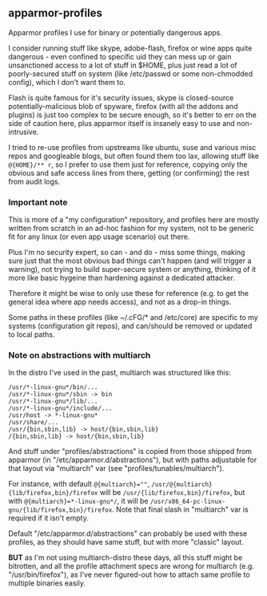 apparmor-profiles
--------------------

Apparmor profiles I use for binary or potentially dangerous apps.

I consider running stuff like skype, adobe-flash, firefox or wine apps quite
dangerous - even confined to specific uid they can mess up or gain unsanctioned
access to a lot of stuff in $HOME, plus just read a lot of poorly-secured stuff
on system (like /etc/passwd or some non-chmodded config), which I don't want
them to.

Flash is quite famous for it's security issues, skype is closed-source
potentially-malicious blob of spyware, firefox (with all the addons and plugins)
is just too complex to be secure enough, so it's better to err on the side of
caution here, plus apparmor itself is insanely easy to use and non-intrusive.

I tried to re-use profiles from upstreams like ubuntu, suse and various misc
repos and googleable blogs, but often found them too lax, allowing stuff like
`@{HOME}/** r`, so I prefer to use them just for reference, copying only the
obvious and safe access lines from there, getting (or confirming) the rest from
audit logs.

### Important note

This is more of a "my configuration" repository, and profiles here are mostly
written from scratch in an ad-hoc fashion for my system, not to be generic fit
for any linux (or even app usage scenario) out there.

Plus I'm no security expert, so can - and do - miss some things, making sure
just that the most obvious bad things can't happen (and will trigger a warning),
not trying to build super-secure system or anything, thinking of it more like
basic hygeine than hardening against a dedicated attacker.

Therefore it might be wise to only use these for reference (e.g. to get the
general idea where app needs access), and not as a drop-in things.

Some paths in these profiles (like ~/.cFG/* and /etc/core) are specific to my
systems (configuration git repos), and can/should be removed or updated to local
paths.

### Note on abstractions with multiarch

In the distro I've used in the past, multiarch was structured like this:

	/usr/*-linux-gnu*/bin/...
	/usr/*-linux-gnu*/sbin -> bin
	/usr/*-linux-gnu*/lib/...
	/usr/*-linux-gnu*/include/...
	/usr/host -> *-linux-gnu*
	/usr/share/...
	/usr/{bin,sbin,lib} -> host/{bin,sbin,lib}
	/{bin,sbin,lib} -> host/{bin,sbin,lib}

And stuff under "profiles/abstractions" is copied from those shipped from
apparmor (in "/etc/apparmor.d/abstractions"), but with paths adjustable for that
layout via "multiarch" var (see "profiles/tunables/multiarch").

For instance, with default `@{multiarch}=""`,
`/usr/@{multiarch}{lib/firefox,bin}/firefox` will be
`/usr/{lib/firefox,bin}/firefox`, but with `@{multiarch}=*-linux-gnu*/`, it will
be `/usr/x86_64-pc-linux-gnu/{lib/firefox,bin}/firefox`.
Note that final slash in "multiarch" var is required if it isn't empty.

Default "/etc/apparmor.d/abstractions" can probably be used with these profiles,
as they should have same stuff, but with more "classic" layout.

**BUT** as I'm not using multiarch-distro these days, all this stuff might be
  bitrotten, and all the profile attachment specs are wrong for multiarch
  (e.g. "/usr/bin/firefox"), as I've never figured-out how to attach same
  profile to multiple binaries easily.
